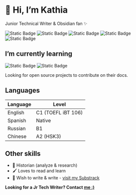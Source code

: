 # 👋 Hi, I’m Kathia 

Junior Technical Writer & Obsidian fan ✨

<img alt="Static Badge" src="https://img.shields.io/badge/Mardown-black"> <img alt="Static Badge" src="https://img.shields.io/badge/VS%20Code-%20blue"> <img alt="Static Badge" src="https://img.shields.io/badge/Jira-blue"> <img alt="Static Badge" src="https://img.shields.io/badge/Confluence-blue"> <img alt="Static Badge" src="https://img.shields.io/badge/Git-red">

## I’m currently learning 
<img alt="Static Badge" src="https://img.shields.io/badge/JavaScript-yellow"> <img alt="Static Badge" src="https://img.shields.io/badge/Docusaurus-hsl">

Looking for open source projects to contribute on their docs.

## Languages
| Language | Level |
|----------|-------|
| English | C1 (TOEFL iBT 106) |
| Spanish | Native |
| Russian |  B1 |
| Chinese |  A2 (HSK3) |

## Other skills 
- 📜 Historian (analyze & research)
- 🖌 Loves to read and learn
- 🌠 Wish to write & write - <a href="https://kathzamudio.substack.com/publish/home"> visit my Substrack</a>

**Looking for a Jr Tech Writer? Contact <a href="https://www.linkedin.com/in/kathia-h-zamudio-nakagawa/"> me :)</a>**






<!---
Pingu376/Pingu376 is a ✨ special ✨ repository because its `README.md` (this file) appears on your GitHub profile.
You can click the Preview link to take a look at your changes.
--->
